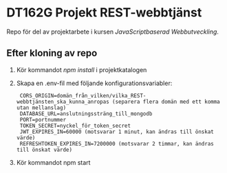 # DT162G Projekt REST-webbtjänst
Repo för del av projektarbete i kursen *JavaScriptbaserad Webbutveckling*.

## Efter kloning av repo
1. Kör kommandot *npm install* i projektkatalogen
2. Skapa en .env-fil med följande konfigurationsvariabler:

        CORS_ORIGIN=domän_från_vilken/vilka_REST-webbtjänsten_ska_kunna_anropas (separera flera domän med ett komma utan mellanslag)  
        DATABASE_URL=anslutningssträng_till_mongodb  
        PORT=portnummer  
        TOKEN_SECRET=nyckel_för_token_secret  
        JWT_EXPIRES_IN=60000 (motsvarar 1 minut, kan ändras till önskat värde)  
        REFRESHTOKEN_EXPIRES_IN=7200000 (motsvarar 2 timmar, kan ändras till önskat värde)  

3. Kör kommandot npm start